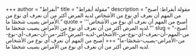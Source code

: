 +++
author = "أبقراط"
title = "مقولة أبقراط"
description = "مقولة أبقراط: أصبح من المهم أن نعرف أي نوع من الأشخاص لديه المرض أكثر من أن نعرف أي نوع من الأمراض يصيب شخصًا ما."
quote = '''أصبح من المهم أن نعرف أي نوع من الأشخاص لديه المرض أكثر من أن نعرف أي نوع من الأمراض يصيب شخصًا ما.''' 
slug = "أصبح-من-المهم-أن-نعرف-أي-نوع-من-الأشخاص-لديه-المرض-أكثر-من-أن-نعرف-أي-نوع-من-الأمراض-يصيب-شخصًا-ما"
+++
أصبح من المهم أن نعرف أي نوع من الأشخاص لديه المرض أكثر من أن نعرف أي نوع من الأمراض يصيب شخصًا ما.
